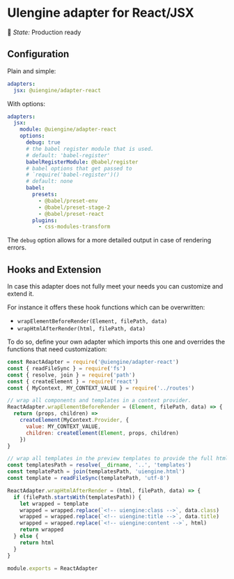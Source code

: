 # UIengine adapter for React/JSX

🚦 *State:* Production ready

## Configuration

Plain and simple:

```yaml
adapters:
  jsx: @uiengine/adapter-react
```

With options:

```yaml
adapters:
  jsx:
    module: @uiengine/adapter-react
    options:
      debug: true
      # the babel register module that is used.
      # default: 'babel-register'
      babelRegisterModule: @babel/register
      # babel options that get passed to
      # `require('babel-register')()
      # default: none
      babel:
        presets:
          - @babel/preset-env
          - @babel/preset-stage-2
          - @babel/preset-react
        plugins:
          - css-modules-transform
```

The `debug` option allows for a more detailed output in case of rendering errors.

## Hooks and Extension

In case this adapter does not fully meet your needs you can customize and extend it.

For instance it offers these hook functions which can be overwritten:

- `wrapElementBeforeRender(Element, filePath, data)`
- `wrapHtmlAfterRender(html, filePath, data)`

To do so, define your own adapter which imports this one and overrides the functions that need customization:

```js
const ReactAdapter = require('@uiengine/adapter-react')
const { readFileSync } = require('fs')
const { resolve, join } = require('path')
const { createElement } = require('react')
const { MyContext, MY_CONTEXT_VALUE } = require('../routes')

// wrap all components and templates in a context provider.
ReactAdapter.wrapElementBeforeRender = (Element, filePath, data) => {
  return (props, children) =>
    createElement(MyContext.Provider, {
      value: MY_CONTEXT_VALUE,
      children: createElement(Element, props, children)
    })
}

// wrap all templates in the preview templates to provide the full html page.
const templatesPath = resolve(__dirname, '..', 'templates')
const templatePath = join(templatesPath, 'uiengine.html')
const template = readFileSync(templatePath, 'utf-8')

ReactAdapter.wrapHtmlAfterRender = (html, filePath, data) => {
  if (filePath.startsWith(templatesPath)) {
    let wrapped = template
    wrapped = wrapped.replace(`<!-- uiengine:class -->`, data.class)
    wrapped = wrapped.replace(`<!-- uiengine:title -->`, data.title)
    wrapped = wrapped.replace(`<!-- uiengine:content -->`, html)
    return wrapped
  } else {
    return html
  }
}

module.exports = ReactAdapter
```
